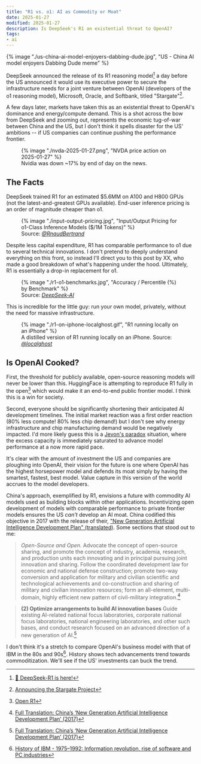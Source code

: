 ```yaml
---
title: "R1 vs. o1: AI as Commodity or Moat"
date: 2025-01-27
modified: 2025-01-27
description: Is DeepSeek's R1 an existential threat to OpenAI?
tags:
- ai
---
```


{% image "./us-china-ai-model-enjoyers-dabbing-dude.jpg", "US - China AI model enjoyers Dabbing Dude meme" %}

DeepSeek announced the release of its R1 reasoning model[^1] a day before the US announced it would use its executive power to secure the infrastructure needs for a joint venture between OpenAI (developers of the o1 reasoning model), Microsoft, Oracle, and Softbank, titled "Stargate"[^2].

A few days later, markets have taken this as an existential threat to OpenAI's dominance and energy/compute demand. This is a shot across the bow from DeepSeek and zooming out, represents the economic tug-of-war between China and the US, but I don't think it spells disaster for the US' ambitions -- if US companies can continue pushing the performance frontier.

<figure>
    {% image "./nvda-2025-01-27.png", "NVDA price action on 2025-01-27" %}
    <figcaption>Nvidia was down ~17% by end of day on the news.</figcaption>
</figure>

## The Facts
DeepSeek trained R1 for an estimated $5.6MM on A100 and H800 GPUs (not the latest-and-greatest GPUs available). End-user inference pricing is an order of magnitude cheaper than o1.

<figure>
    {% image "./input-output-pricing.jpg", "Input/Output Pricing for o1-Class Inference Models ($/1M Tokens)" %}
    <figcaption>Source: <cite><a href="https://x.com/RnaudBertrand/status/1881709223152878000/photo/1">@RnaudBertrand</a></cite></figcaption>
</figure>

Despite less capital expenditure, R1 has comparable performance to o1 due to several technical innovations. I don't pretend to deeply understand everything on this front, so instead I'll direct you to this post by XX, who made a good breakdown of what's happening under the hood. Ultimately, R1 is essentially a drop-in replacement for o1.

<figure>
    {% image "./r1-o1-benchmarks.jpg", "Accuracy / Percentile (%) by Benchmark" %}
    <figcaption>Source: <cite><a href="https://github.com/deepseek-ai/DeepSeek-R1/blob/main/DeepSeek_R1.pdf">DeepSeek-AI</a></cite></figcaption>
</figure>

This is incredible for the little guy: run your own model, privately, without the need for massive infrastructure.

<figure>
    {% image "./r1-on-iphone-localghost.gif", "R1 running locally on an iPhone" %}
    <figcaption>A distilled version of R1 running locally on an iPhone. Source: <cite><a href="https://x.com/localghost/status/1882109711732154387">@localghost</a></cite></figcaption>
</figure>

## Is OpenAI Cooked?
First, the threshold for publicly available, open-source reasoning models will never be lower than this. HuggingFace is attempting to reproduce R1 fully in the open[^3] which would make it an end-to-end public frontier model. I think this is a win for society.

Second, everyone should be significantly shortening their anticipated AI development timelines. The initial market reaction was a first order reaction (80% less compute! 80% less chip demand!) but I don't see why energy infrastructure and chip manufacturing demand would be negatively impacted. I'd more likely guess this is a [Jevon's paradox](https://en.wikipedia.org/wiki/Jevons_paradox) situation, where the excess capacity is immediately saturated to advance model performance at a now more rapid pace.

It's clear with the amount of investment the US and companies are ploughing into OpenAI, their vision for the future is one where OpenAI has the highest horsepower model and defends its moat simply by having the smartest, fastest, best model. Value capture in this version of the world accrues to the model developers.

China's approach, exemplified by R1, envisions a future with commodity AI models used as building blocks within other applications. Incentivizing open development of models with comparable performance to private frontier models ensures the US *can't* develop an AI moat. China codified this objective in 2017 with the release of their, ["New Generation Artificial Intelligence Development Plan" (translated)](https://digichina.stanford.edu/work/full-translation-chinas-new-generation-artificial-intelligence-development-plan-2017/). Some sections that stood out to me:

> *Open-Source and Open.* Advocate the concept of open-source sharing, and promote the concept of industry, academia, research, and production units each innovating and in principal pursuing joint innovation and sharing. Follow the coordinated development law for economic and national defense construction; promote two-way conversion and application for military and civilian scientific and technological achievements and co-construction and sharing of military and civilian innovation resources; form an all-element, multi-domain, highly efficient new pattern of civil-military integration.[^4]

> **(2) Optimize arrangements to build AI innovation bases**
> Guide existing AI-related national focus laboratories, corporate national focus laboratories, national engineering laboratories, and other such bases, and conduct research focused on an advanced direction of a new generation of AI.[^5]

I don't think it's a stretch to compare OpenAI's business model with that of IBM in the 80s and 90s[^6]. History shows tech advancements trend towards commoditization. We'll see if the US' investments can buck the trend.

[^1]: [🚀 DeepSeek-R1 is here!](https://x.com/deepseek_ai/status/1881318130334814301)
[^2]: [Announcing the Stargate Project](https://openai.com/index/announcing-the-stargate-project/)
[^3]: [Open R1](https://github.com/huggingface/open-r1)
[^4]: [Full Translation: China’s ‘New Generation Artificial Intelligence Development Plan’ (2017)](https://digichina.stanford.edu/work/full-translation-chinas-new-generation-artificial-intelligence-development-plan-2017/#:~:text=Open-Source%20and,a%20global%20scale.)
[^5]: [Full Translation: China’s ‘New Generation Artificial Intelligence Development Plan’ (2017)](https://digichina.stanford.edu/work/full-translation-chinas-new-generation-artificial-intelligence-development-plan-2017/#:~:text=(2)%20optimize%20arrangements%20to%20build%20ai%20innovation%20bases)
[^6]: [History of IBM - 1975–1992: Information revolution, rise of software and PC industries](https://en.wikipedia.org/wiki/History_of_IBM#1975%E2%80%931992:_Information_revolution,_rise_of_software_and_PC_industries)